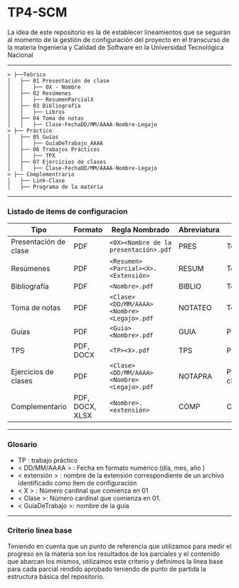 # TP4-SCM

La idea de este repositorio es la de establecer lineamientos que se seguirán al momento de la gestión de configuración del proyecto en el transcurso de la materia Ingeniería y Calidad de Software en la Universidad Tecnológica Nacional

---

    > ├──Teórico
    │   ├── 01 Presentación de clase
    │   │   ├── 0X - Nombre
    │   ├── 02 Resúmenes
    │   │   ├── ResumenParcialX
    │   ├── 03 Bibliografía
    │   │   ├── Libros
    │   ├── 04 Toma de notas
    │   │   ├── Clase-FechaDD/MM/AAAA-Nombre-Legajo
    > ├── Práctico
    │   ├── 05 Guías
    │   │   ├── GuíaDeTrabajo_AAAA
    │   ├── 06 Trabajos Prácticos
    │   │   ├── TPX
    │   ├── 07 Ejercicios de clases
    │   │   ├── Clase-FechaDD/MM/AAAA-Nombre-Legajo
    > ├── Complementrario
    │   ├── Link-Clase
    │   ├── Programa de la materia

----
### Listado de items de configuracion
| Tipo             | Formato          | Regla Nombrado                   | Abreviatura | Ubicación Física          |
|------------------|------------------|----------------------------------|-------------|---------------------------|
| Presentación de clase | PDF          | `<0X><Nombre de la presentación>.pdf` | PRES        | Teórico/Presentación      |
| Resúmenes        | PDF              | `<Resumen><Parcial><X>.<Extensión>`  | RESUM       | Teórico/Resúmenes         |
| Bibliografía     | PDF              | `<Nombre>.pdf`                   | BIBLIO      | Teórico/Bibliografía      |
| Toma de notas    | PDF              | `<Clase><DD/MM/AAAA><Nombre><Legajo>.pdf` | NOTATEO | Teórico/Toma_de_notas    |
| Guías            | PDF              | `<Guía><Nombre>.pdf`             | GUIA        | Práctico/Guías            |
| TPS              | PDF, DOCX        | `<TP><X>.pdf`                    | TPS         | Práctico/TPS              |
| Ejercicios de clases   | PDF              | `<Clase><DD/MM/AAAA><Nombre><Legajo>.pdf` | NOTAPRA | Práctico/Ejercicios de clase    |
| Complementario   | PDF, DOCX, XLSX  | `<Nombre>.<extensión>`           | COMP        | Complementario/           |

---
### Glosario
- TP : trabajo práctico
- < DD/MM/AAAA > : Fecha en formato numérico (día, mes, año )
- < extensión > : nombre de la extensión correspondiente de un archivo identificado como ítem de configuración 
- < X > : Número cardinal que comienza en 01
- < Clase >: Número cardinal que comienza en 01.
- < GuíaDeTrabajo >: nombre de la guía 


----
### Criterio linea base
Teniendo en cuenta que un punto de referencia que utilizamos para medir el progreso en la materia son los resultados de los parciales y el contenido que abarcan los mismos, utilizamos este criterio y definimos la línea base para cada parcial rendido aprobado teniendo de punto de partida la estructura básica del repositorio. 



